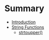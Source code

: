 # Summary

* [Introduction](README.md)
* [String Functions](string-functions.md)
   * [strtoupper()](strtoupper)

